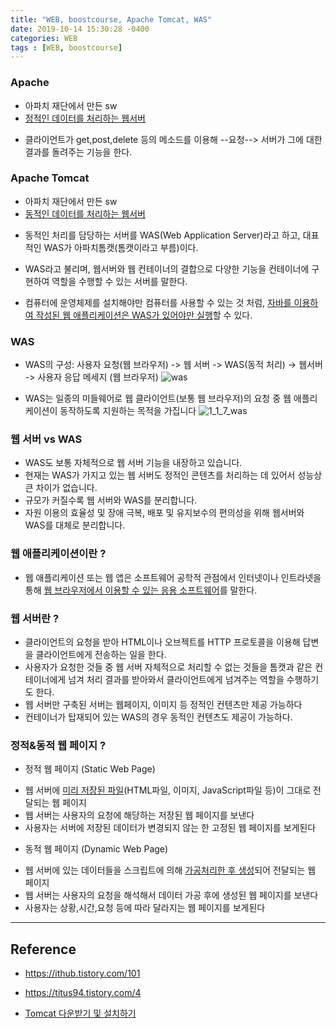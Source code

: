 ```yaml
---
title: "WEB, boostcourse, Apache Tomcat, WAS"
date: 2019-10-14 15:30:28 -0400
categories: WEB
tags : [WEB, boostcourse]
---
```

### Apache
- 아파치 재단에서 만든 sw
- <u>정적인 데이터를 처리하는 웹서버</u>
+ 클라이언트가 get,post,delete 등의 메소드를 이용해 --요청-->
서버가 그에 대한 결과를 돌려주는 기능을 한다.

### Apache Tomcat
- 아파치 재단에서 만든 sw
- <u>동적인 데이터를 처리하는 웹서버</u>
+ 동적인 처리를 담당하는 서버를 WAS(Web Application Server)라고 하고,
대표적인 WAS가 아파치톰캣(톰캣이라고 부름)이다.
- WAS라고 불리며, 웹서버와 웹 컨테이너의 결합으로 다양한 기능을 컨테이너에 구현하여 역할을 수행할 수 있는 서버를 말한다.

- 컴퓨터에 운영체제를 설치해야만 컴퓨터를 사용할 수 있는 것 처럼, <u>자바를 이용하여 작성된 웹 애플리케이션은 WAS가 있어야만 실행</u>할 수 있다.

### WAS
- WAS의 구성:
사용자 요청(웹 브라우저) -> 웹 서버 -> WAS(동적 처리) -> 웹서버 -> 사용자 응답 메세지 (웹 브라우저)
![was](https://user-images.githubusercontent.com/55946791/66731459-6f36a980-ee92-11e9-8a4d-4b7c3f4846a6.png)

- WAS는 일종의 미들웨어로 웹 클라이언트(보통 웹 브라우저)의 요청 중 웹 애플리케이션이 동작하도록 지원하는 목적을 가집니다
![1_1_7_was](https://user-images.githubusercontent.com/55946791/66736674-ca719780-eea4-11e9-9f59-858481474c45.png)

### 웹 서버 vs WAS
- WAS도 보통 자체적으로 웹 서버 기능을 내장하고 있습니다.
- 현재는 WAS가 가지고 있는 웹 서버도 정적인 콘텐츠를 처리하는 데 있어서 성능상 큰 차이가 없습니다.
- 규모가 커질수록 웹 서버와 WAS를 분리합니다.
- 자원 이용의 효율성 및 장애 극복, 배포 및 유지보수의 편의성을 위해 웹서버와 WAS를 대체로 분리합니다.

### 웹 애플리케이션이란 ?
- 웹 애플리케이션 또는 웹 앱은 소프트웨어 공학적 관점에서 인터넷이나 인트라넷을 통해 <u>웹 브라우저에서 이용할 수 있는 응용 소프트웨어</u>를 말한다.

### 웹 서버란 ?
- 클라이언트의 요청을 받아 HTML이나 오브젝트를 HTTP 프로토콜을 이용해 답변을 클라이언트에게 전송하는 일을 한다.
- 사용자가 요청한 것들 중 웹 서버 자체적으로 처리할 수 없는 것들을 톰캣과 같은 컨테이너에게 넘겨 처리 결과를 받아와서 클라이언트에게 넘겨주는 역할을 수행하기도 한다.
- 웹 서버만 구축된 서버는 웹페이지, 이미지 등 정적인 컨텐츠만 제공 가능하다
- 컨테이너가 탑재되어 있는 WAS의 경우 동적인 컨텐츠도 제공이 가능하다.

### 정적&동적 웹 페이지 ?
- 정적 웹 페이지 (Static Web Page)
+ 웹 서버에 <u>미리 저장된 파일</u>(HTML파일, 이미지, JavaScript파일 등)이 그대로 전달되는 웹 페이지
+ 웹 서버는 사용자의 요청에 해당하는 저장된 웹 페이지를 보낸다
+ 사용자는 서버에 저장된 데이터가 변경되지 않는 한 고정된 웹 페이지를 보게된다

- 동적 웹 페이지 (Dynamic Web Page)
+ 웹 서버에 있는 데이터들을 스크립트에 의해 <u>가공처리한 후 생성</u>되어 전달되는 웹 페이지
+ 웹 서버는 사용자의 요청을 해석해서 데이터 가공 후에 생성된 웹 페이지를 보낸다
+ 사용자는 상황,시간,요청 등에 따라 달라지는 웹 페이지를 보게된다
---
## Reference
- <https://ithub.tistory.com/101>
- <https://titus94.tistory.com/4>

- [Tomcat 다운받기 및 설치하기](https://www.edwith.org/boostcourse-web/lecture/16684/)
